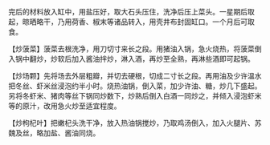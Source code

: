 完后的材料放入缸中，用盐压好，取大石头压住，洗净后压上菜头。一星期后取起，晾晒略干，乃用荷香、椒末等诸品转入，用壳井布封固缸口。一个月后可取食。

【炒菠菜】菠菜去根洗净，用刀切寸来长之段。用猪油入锅，急火烧热，将菠菜倒入锅中翻炒，炒软后加入酱油拌炒，淋入酒，再炒至全熟，再淋些酒即可起锅。

【炒场颗】先将场去外层粗瓣，并切去硬根，切成二寸长之段。再用油及少许温水把冬丝、虾米丝浸泡约半小时。烧热油锅，倒入菜，加少许油、糖，炒几下盛起。另将冬虾米、猪肉等丝下锅同炒数下，炒熟后倒入白酒一同炒之，并倾入浸泡虾米等的原汁，改用急火炒至适宜程度。

【炒枸杞叶】把嫩杞头洗干净，放入热油锅搅炒，乃取鸡汤倒入，加入火腿片、苏魏及丝，略加盐、酱油同烧。